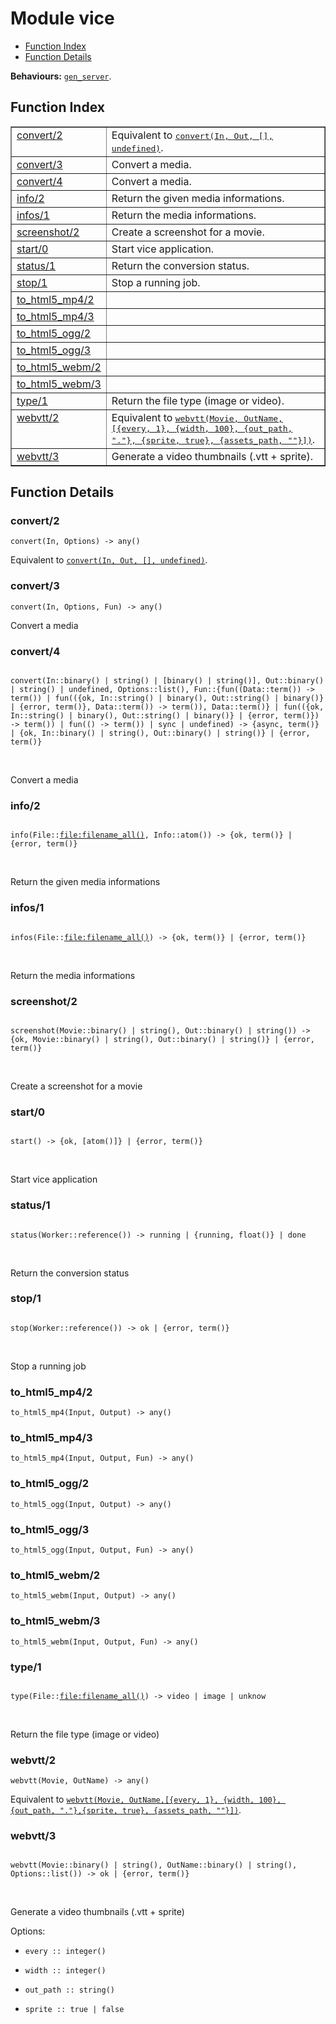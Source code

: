 

# Module vice #
* [Function Index](#index)
* [Function Details](#functions)

__Behaviours:__ [`gen_server`](gen_server.md).

<a name="index"></a>

## Function Index ##


<table width="100%" border="1" cellspacing="0" cellpadding="2" summary="function index"><tr><td valign="top"><a href="#convert-2">convert/2</a></td><td>Equivalent to <a href="#convert-4"><tt>convert(In, Out, [], undefined)</tt></a>.</td></tr><tr><td valign="top"><a href="#convert-3">convert/3</a></td><td>
Convert a media.</td></tr><tr><td valign="top"><a href="#convert-4">convert/4</a></td><td>
Convert a media.</td></tr><tr><td valign="top"><a href="#info-2">info/2</a></td><td>
Return the given media informations.</td></tr><tr><td valign="top"><a href="#infos-1">infos/1</a></td><td>
Return the media informations.</td></tr><tr><td valign="top"><a href="#screenshot-2">screenshot/2</a></td><td>
Create a screenshot for a movie.</td></tr><tr><td valign="top"><a href="#start-0">start/0</a></td><td>
Start vice application.</td></tr><tr><td valign="top"><a href="#status-1">status/1</a></td><td>
Return the conversion status.</td></tr><tr><td valign="top"><a href="#stop-1">stop/1</a></td><td>
Stop a running job.</td></tr><tr><td valign="top"><a href="#to.md5_mp4-2">to_html5_mp4/2</a></td><td></td></tr><tr><td valign="top"><a href="#to.md5_mp4-3">to_html5_mp4/3</a></td><td></td></tr><tr><td valign="top"><a href="#to.md5_ogg-2">to_html5_ogg/2</a></td><td></td></tr><tr><td valign="top"><a href="#to.md5_ogg-3">to_html5_ogg/3</a></td><td></td></tr><tr><td valign="top"><a href="#to.md5_webm-2">to_html5_webm/2</a></td><td></td></tr><tr><td valign="top"><a href="#to.md5_webm-3">to_html5_webm/3</a></td><td></td></tr><tr><td valign="top"><a href="#type-1">type/1</a></td><td>
Return the file type (image or video).</td></tr><tr><td valign="top"><a href="#webvtt-2">webvtt/2</a></td><td>Equivalent to <a href="#webvtt-3"><tt>webvtt(Movie, OutName,
[{every, 1}, {width, 100}, {out_path, "."},
{sprite, true}, {assets_path, ""}])</tt></a>.</td></tr><tr><td valign="top"><a href="#webvtt-3">webvtt/3</a></td><td> 
Generate a video thumbnails (.vtt + sprite).</td></tr></table>


<a name="functions"></a>

## Function Details ##

<a name="convert-2"></a>

### convert/2 ###

`convert(In, Options) -> any()`

Equivalent to [`convert(In, Out, [], undefined)`](#convert-4).

<a name="convert-3"></a>

### convert/3 ###

`convert(In, Options, Fun) -> any()`

Convert a media

<a name="convert-4"></a>

### convert/4 ###

<pre><code>
convert(In::binary() | string() | [binary() | string()], Out::binary() | string() | undefined, Options::list(), Fun::{fun((Data::term()) -&gt; term()) | fun(({ok, In::string() | binary(), Out::string() | binary()} | {error, term()}, Data::term()) -&gt; term()), Data::term()} | fun(({ok, In::string() | binary(), Out::string() | binary()} | {error, term()}) -&gt; term()) | fun(() -&gt; term()) | sync | undefined) -&gt; {async, term()} | {ok, In::binary() | string(), Out::binary() | string()} | {error, term()}
</code></pre>
<br />

Convert a media

<a name="info-2"></a>

### info/2 ###

<pre><code>
info(File::<a href="file.md#type-filename_all">file:filename_all()</a>, Info::atom()) -&gt; {ok, term()} | {error, term()}
</code></pre>
<br />

Return the given media informations

<a name="infos-1"></a>

### infos/1 ###

<pre><code>
infos(File::<a href="file.md#type-filename_all">file:filename_all()</a>) -&gt; {ok, term()} | {error, term()}
</code></pre>
<br />

Return the media informations

<a name="screenshot-2"></a>

### screenshot/2 ###

<pre><code>
screenshot(Movie::binary() | string(), Out::binary() | string()) -&gt; {ok, Movie::binary() | string(), Out::binary() | string()} | {error, term()}
</code></pre>
<br />

Create a screenshot for a movie

<a name="start-0"></a>

### start/0 ###

<pre><code>
start() -&gt; {ok, [atom()]} | {error, term()}
</code></pre>
<br />

Start vice application

<a name="status-1"></a>

### status/1 ###

<pre><code>
status(Worker::reference()) -&gt; running | {running, float()} | done
</code></pre>
<br />

Return the conversion status

<a name="stop-1"></a>

### stop/1 ###

<pre><code>
stop(Worker::reference()) -&gt; ok | {error, term()}
</code></pre>
<br />

Stop a running job

<a name="to_html5_mp4-2"></a>

### to_html5_mp4/2 ###

`to_html5_mp4(Input, Output) -> any()`

<a name="to_html5_mp4-3"></a>

### to_html5_mp4/3 ###

`to_html5_mp4(Input, Output, Fun) -> any()`

<a name="to_html5_ogg-2"></a>

### to_html5_ogg/2 ###

`to_html5_ogg(Input, Output) -> any()`

<a name="to_html5_ogg-3"></a>

### to_html5_ogg/3 ###

`to_html5_ogg(Input, Output, Fun) -> any()`

<a name="to_html5_webm-2"></a>

### to_html5_webm/2 ###

`to_html5_webm(Input, Output) -> any()`

<a name="to_html5_webm-3"></a>

### to_html5_webm/3 ###

`to_html5_webm(Input, Output, Fun) -> any()`

<a name="type-1"></a>

### type/1 ###

<pre><code>
type(File::<a href="file.md#type-filename_all">file:filename_all()</a>) -&gt; video | image | unknow
</code></pre>
<br />

Return the file type (image or video)

<a name="webvtt-2"></a>

### webvtt/2 ###

`webvtt(Movie, OutName) -> any()`

Equivalent to [`webvtt(Movie, OutName,[{every, 1}, {width, 100}, {out_path, "."},{sprite, true}, {assets_path, ""}])`](#webvtt-3).

<a name="webvtt-3"></a>

### webvtt/3 ###

<pre><code>
webvtt(Movie::binary() | string(), OutName::binary() | string(), Options::list()) -&gt; ok | {error, term()}
</code></pre>
<br />


Generate a video thumbnails (.vtt + sprite)

Options:

* `every :: integer()`

* `width :: integer()`

* `out_path :: string()`

* `sprite :: true | false`


